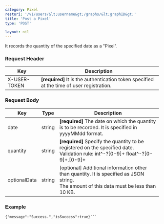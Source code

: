 ```yaml
---
category: Pixel
resturi: '/v1/users/&lt;username&gt;/graphs/&lt;graphID&gt;'
title: 'Post a Pixel'
type: 'POST'

layout: nil
---
```


It records the quantity of the specified date as a "Pixel".

### Request Header

|Key|Description|
|---|---|
|X-USER-TOKEN|**[required]** It is the authentication token specified at the time of user registration.|

### Request Body

|Key|Type|Description|
|---|---|---|
|date|string|**[required]** The date on which the quantity is to be recorded. It is specified in yyyyMMdd format.|
|quantity|string|**[required]** Specify the quantity to be registered on the specified date.<br>Validation rule: int^\-?[0-9]+ float^\-?[0-9]+\.[0-9]+|
|optionalData|string|[optional] Additional information other than quantity. It is specified as JSON string.<br>The amount of this data must be less than 10 KB.|

### Example

```$ curl -X POST https://pixe.la/v1/users/a-know/graphs/test-graph -H 'X-USER-TOKEN:thisissecret' -d '{"date":"20180915","quantity":"5","optionalData":"{\"key\":\"value\"}"}'
{"message":"Success.","isSuccess":true}```
